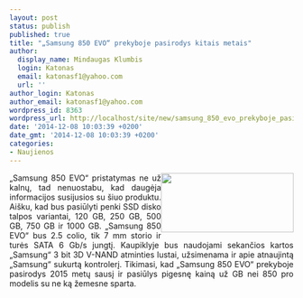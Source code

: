 ```yaml
---
layout: post
status: publish
published: true
title: "„Samsung 850 EVO“ prekyboje pasirodys kitais metais"
author:
  display_name: Mindaugas Klumbis
  login: Katonas
  email: katonasf1@yahoo.com
  url: ''
author_login: Katonas
author_email: katonasf1@yahoo.com
wordpress_id: 8363
wordpress_url: http://localhost/site/new/samsung_850_evo_prekyboje_pasirodys_kitais_metais/
date: '2014-12-08 10:03:39 +0200'
date_gmt: '2014-12-08 10:03:39 +0200'
categories:
- Naujienos
---
```

<p style="text-align: justify;">
	<img alt="" src="http://technews.lt/userfiles/41a_thm.jpg" style="width: 235px; height: 105px; float: right;" />&bdquo;Samsung 850 EVO&ldquo; pristatymas ne už kalnų, tad nenuostabu, kad daugėja informacijos susijusios su &scaron;iuo produktu. Ai&scaron;ku, kad bus pasiūlyti penki SSD disko talpos variantai, 120 GB, 250 GB, 500 GB, 750 GB ir 1000 GB. &bdquo;Samsung 850 EVO&ldquo; bus 2.5 colio, tik 7 mm storio ir turės SATA 6 Gb/s jungtį. Kaupiklyje bus naudojami sekančios kartos &bdquo;Samsung&ldquo; 3 bit 3D V-NAND atminties lustai, užsimenama ir apie atnaujintą &bdquo;Samsung&ldquo; sukurtą kontrolerį. Tikimasi, kad &bdquo;Samsung 850 EVO&ldquo; prekyboje pasirodys 2015 metų sausį ir pasiūlys pigesnę kainą už GB nei 850 pro modelis su ne ką žemesne sparta.</p>
